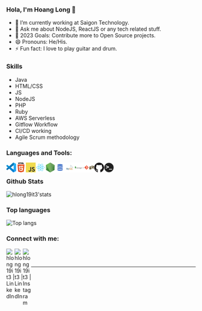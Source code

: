 ### Hola, I'm Hoang Long 👋
- 🔭 I’m currently working at Saigon Technology.
- 💬 Ask me about NodeJS, ReactJS or any tech related stuff.
- 🥅 2023 Goals: Contribute more to Open Source projects.
- 😄 Pronouns: He/His.
- ⚡ Fun fact: I love to play guitar and drum.
### Skills
- Java
- HTML/CSS
- JS 
- NodeJS
- PHP
- Ruby
- AWS Serverless
- Gitflow Workflow
- CI/CD working
- Agile Scrum methodology  
### Languages and Tools:
[<img align="left" alt="Visual Studio Code" width="26px" src="https://raw.githubusercontent.com/github/explore/80688e429a7d4ef2fca1e82350fe8e3517d3494d/topics/visual-studio-code/visual-studio-code.png" />][webdevplaylist]
[<img align="left" alt="HTML5" width="26px" src="https://raw.githubusercontent.com/github/explore/80688e429a7d4ef2fca1e82350fe8e3517d3494d/topics/html/html.png" />][webdevplaylist]
[<img align="left" alt="JavaScript" width="26px" src="https://raw.githubusercontent.com/github/explore/80688e429a7d4ef2fca1e82350fe8e3517d3494d/topics/javascript/javascript.png" />][jsplaylist]
[<img align="left" alt="React" width="26px" src="https://raw.githubusercontent.com/github/explore/80688e429a7d4ef2fca1e82350fe8e3517d3494d/topics/react/react.png" />][reactplaylist]
[<img align="left" alt="Node.js" width="26px" src="https://raw.githubusercontent.com/github/explore/80688e429a7d4ef2fca1e82350fe8e3517d3494d/topics/nodejs/nodejs.png" />][webdevplaylist]
[<img align="left" alt="SQL" width="26px" src="https://raw.githubusercontent.com/github/explore/80688e429a7d4ef2fca1e82350fe8e3517d3494d/topics/sql/sql.png" />][webdevplaylist]
[<img align="left" alt="MySQL" width="26px" src="https://raw.githubusercontent.com/github/explore/80688e429a7d4ef2fca1e82350fe8e3517d3494d/topics/mysql/mysql.png" />][webdevplaylist]
[<img align="left" alt="MongoDB" width="26px" src="https://raw.githubusercontent.com/github/explore/80688e429a7d4ef2fca1e82350fe8e3517d3494d/topics/mongodb/mongodb.png" />][webdevplaylist]
[<img align="left" alt="Git" width="26px" src="https://raw.githubusercontent.com/github/explore/80688e429a7d4ef2fca1e82350fe8e3517d3494d/topics/git/git.png" />][webdevplaylist]
[<img align="left" alt="GitHub" width="26px" src="https://raw.githubusercontent.com/github/explore/78df643247d429f6cc873026c0622819ad797942/topics/github/github.png" />][webdevplaylist]
[<img align="left" alt="Terminal" width="26px" src="https://raw.githubusercontent.com/github/explore/80688e429a7d4ef2fca1e82350fe8e3517d3494d/topics/terminal/terminal.png" />][webdevplaylist]
<br />
### Github Stats
![hlong19it3'stats](https://github-readme-stats.vercel.app/api?username=hlong19it3&count_private=true&show_icons=true&theme=radical)
### Top languages
![Top langs](https://github-readme-stats.vercel.app/api/top-langs/?username=hlong19it3&show_icons=true&theme=radical)
### Connect with me:
[<img align="left" alt="hlong19it3 | LinkedIn" width="22px" src="https://cdn.jsdelivr.net/npm/simple-icons@v3/icons/facebook.svg" />][facebook]
[<img align="left" alt="hlong19it3 | LinkedIn" width="22px" src="https://cdn.jsdelivr.net/npm/simple-icons@v3/icons/linkedin.svg" />][linkedin]
[<img align="left" alt="hlong19it3 | Instagram" width="22px" src="https://cdn.jsdelivr.net/npm/simple-icons@v3/icons/instagram.svg" />][instagram]
<br />
<br />

---

[facebook]: https://www.facebook.com/long.hoang.bear
[instagram]: https://www.instagram.com/long.hwg/
[linkedin]: https://www.linkedin.com/in/ho%C3%A0ngg-longg-93953b11a/
[webdevplaylist]: https://www.facebook.com/top906
[jsplaylist]: https://www.facebook.com/top906
[cssplaylist]: https://www.facebook.com/top906
[reactplaylist]: https://www.facebook.com/top906
